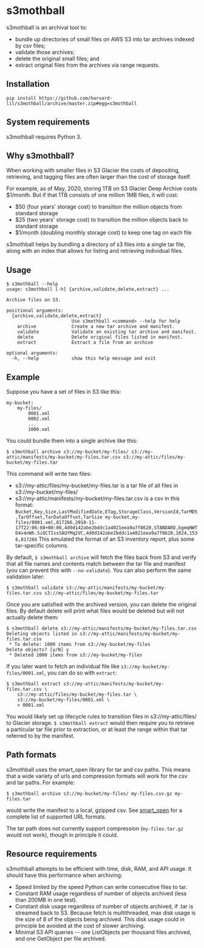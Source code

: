 # s3mothball

s3mothball is an archival tool to:

* bundle up directories of small files on AWS S3 into tar archives indexed by csv files;
* validate those archives;
* delete the original small files; and
* extract original files from the archives via range requests.

## Installation

    pip install https://github.com/harvard-lil/s3mothball/archive/master.zip#egg=s3mothball
    
## System requirements

s3mothball requires Python 3.

## Why s3mothball?

When working with smaller files in S3 Glacier the costs of depositing, retrieving, and tagging 
files are often larger than the cost of storage itself.

For example, as of May, 2020, storing 1TB on S3 Glacier Deep Archive costs $1/month. But if that 1TB
consists of one million 1MB files, it will cost:

* $50 (four years' storage cost) to transition the million objects from standard storage
* $25 (two years' storage cost) to transition the million objects back to standard storage
* $1/month (doubling monthly storage cost) to keep one tag on each file

s3mothball helps by bundling a directory of s3 files into a single tar file, along with an index that
allows for listing and retrieving individual files.

## Usage

    $ s3mothball --help
    usage: s3mothball [-h] {archive,validate,delete,extract} ...
    
    Archive files on S3.
    
    positional arguments:
      {archive,validate,delete,extract}
                            Use s3mothball <command> --help for help
        archive             Create a new tar archive and manifest.
        validate            Validate an existing tar archive and manifest.
        delete              Delete original files listed in manifest.
        extract             Extract a file from an archive
    
    optional arguments:
      -h, --help            show this help message and exit
      
## Example

Suppose you have a set of files in S3 like this:

    my-bucket:
        my-files/
            0001.xml
            0002.xml
            ...
            1000.xml 

You could bundle them into a single archive like this:

    $ s3mothball archive s3://my-bucket/my-files/ s3://my-attic/manifests/my-bucket/my-files.tar.csv s3://my-attic/files/my-bucket/my-files.tar 

This command will write two files:

* s3://my-attic/files/my-bucket/my-files.tar is a tar file of all files in s3://my-bucket/my-files/
* s3://my-attic/manifests/my-bucket/my-files.tar.csv is a csv in this format:
        ```
        Bucket,Key,Size,LastModifiedDate,ETag,StorageClass,VersionId,TarMD5,TarOffset,TarDataOffset,TarSize
        my-bucket,my-files/0001.xml,817266,2018-11-17T22:06:08+00:00,4d0d142abe2bddc1a4021eea9a7f8620,STANDARD,bgmqNWTD4v4nWh.5iOCTIsxSAUYMq2VC,4d0d142abe2bddc1a4021eea9a7f8620,1024,1536,817266
        ```
    This emulated the format of an S3 inventory report, plus some tar-specific columns.

By default, `$ s3mothball archive` will fetch the files back from S3 and verify that all file names and contents
match between the tar file and manifest (you can prevent this with `--no-validate`).
You can also perform the same validation later:

    $ s3mothball validate s3://my-attic/manifests/my-bucket/my-files.tar.csv s3://my-attic/files/my-bucket/my-files.tar

Once you are satisfied with the archived version, you can delete the original files. By default delete will
print what files would be deleted but will not actually delete them:

    $ s3mothball delete s3://my-attic/manifests/my-bucket/my-files.tar.csv
    Deleting objects listed in s3://my-attic/manifests/my-bucket/my-files.tar.csv
     * To delete: 1000 items from s3://my-bucket/my-files
    Delete objects? [y/N] y
     * Deleted 1000 items from s3://my-bucket/my-files

If you later want to fetch an individual file like `s3://my-bucket/my-files/0001.xml`, you can do so with `extract`:

    $ s3mothball extract s3://my-attic/manifests/my-bucket/my-files.tar.csv \
        s3://my-attic/files/my-bucket/my-files.tar \
        s3://my-bucket/my-files/0001.xml \
        > 0001.xml

You would likely set up lifecycle rules to transition files in s3://my-attic/files/ to Glacier storage.
`$ s3mothball extract` would then require you to retrieve a particular tar file prior to extraction, or at least the
range within that tar referred to by the manifest.

## Path formats

s3mothball uses the smart_open library for tar and csv paths. This means that a wide variety of urls and compression
formats will work for the csv and tar paths. For example:

    $ s3mothball archive s3://my-bucket/my-files/ my-files.csv.gz my-files.tar
    
would write the manifest to a local, gzipped csv. See [smart_open](https://pypi.org/project/smart-open/) for a
complete list of supported URL formats.

The tar path does not currently support compression (`my-files.tar.gz` would not work), though in principle it could.

## Resource requirements

s3mothball attempts to be efficient with time, disk, RAM, and API usage. It should have this performance when archiving:

* Speed limited by the speed Python can write consecutive files to tar.
* Constant RAM usage regardless of number of objects archived (less than 200MB in one test).
* Constant disk usage regardless of number of objects archived, if .tar is streamed back to S3. Because fetch is
  multithreaded, max disk usage is the size of 8 of the objects being archived. This disk usage could in principle
  be avoided at the cost of slower archiving.
* Minimal S3 API queries -- one ListObjects per thousand files archived, and one GetObject per file archived. 
